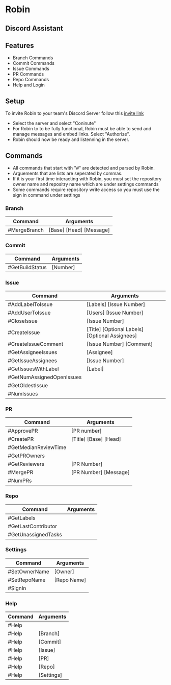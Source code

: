 # Robin
## Discord Assistant

## Features

- Branch Commands
- Commit Commands
- Issue Commands
- PR Commands
- Repo Commands
- Help and Login

## Setup

To invite Robin to your team's Discord Server follow this [invite link](https://discord.com/api/oauth2/authorize?client_id=800926894282637344&permissions=92160&scope=bot)
- Select the server and select "Coninute"
- For Robin to to be fully functional, Robin must be able to send and manage messages and embed links. Select "Authorize".
- Robin should now be ready and listenning in the server.

## Commands

- All commands that start with "#" are detected and parsed by Robin.
- Arguements that are lists are seperated by commas.
- If it is your first time interacting with Robin, you must set the repository owner name and repositry name which are under settings commands
- Some commands require repository write access so you must use the sign in command under settings

### Branch
|  Command | Arguments |
| ------ | ------ |
| #MergeBranch | [Base] [Head] [Message] |

### Commit
|  Command | Arguments |
| ------ | ------ |
| #GetBuildStatus | [Number] |

### Issue
|  Command | Arguments |
| ------ | ------ |
| #AddLabelToIssue | [Labels] [Issue Number] |
| #AddUserToIssue | [Users] [Issue Number] |
| #CloseIssue | [Issue Number] |
| #CreateIssue | [Title] [Optional Labels] [Optional Assignees] |
| #CreateIssueComment | [Issue Number] [Comment] |
| #GetAssigneeIssues | [Assignee] |
| #GetIssueAssignees | [Issue Number] |
| #GetIssuesWithLabel | [Label] |
| #GetNumAssignedOpenIssues |  |
| #GetOldestIssue | |
| #NumIssues | |

### PR
| Command | Arguments |
| ------ | ------ |
| #ApprovePR | [PR number] |
| #CreatePR | [Title] [Base] [Head] |
| #GetMedianReviewTime | |
| #GetPROwners |  |
| #GetReviewers | [PR Number] |
| #MergePR | [PR Number] [Message] |
| #NumPRs |  |

### Repo
| Command | Arguments |
| ------ | ------ |
| #GetLabels |  |
| #GetLastContributor |  |
| #GetUnassignedTasks | |

### Settings
| Command | Arguments |
| ------ | ------ |
| #SetOwnerName | [Owner] |
| #SetRepoName | [Repo Name]  |
| #SignIn | |

### Help
| Command | Arguments |
| ------ | ------ |
| #Help |  |
| #Help | [Branch] |
| #Help | [Commit] |
| #Help | [Issue] |
| #Help | [PR] |
| #Help | [Repo] |
| #Help | [Settings] |
